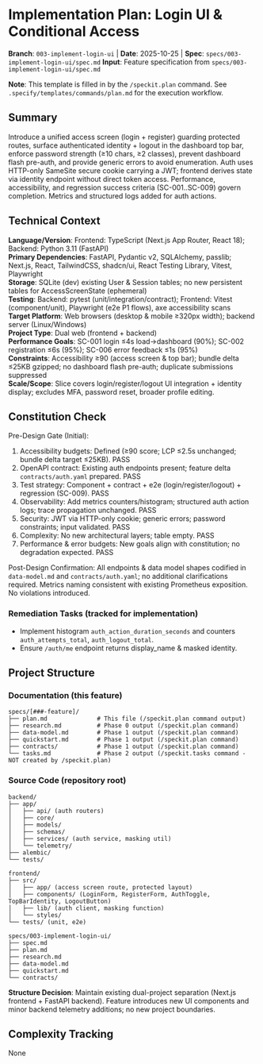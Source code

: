 # Implementation Plan: Login UI & Conditional Access

**Branch**: `003-implement-login-ui` | **Date**: 2025-10-25 | **Spec**: `specs/003-implement-login-ui/spec.md`
**Input**: Feature specification from `specs/003-implement-login-ui/spec.md`

**Note**: This template is filled in by the `/speckit.plan` command. See `.specify/templates/commands/plan.md` for the execution workflow.

## Summary

Introduce a unified access screen (login + register) guarding protected routes, surface authenticated identity + logout in the dashboard top bar, enforce password strength (≥10 chars, ≥2 classes), prevent dashboard flash pre-auth, and provide generic errors to avoid enumeration. Auth uses HTTP-only SameSite secure cookie carrying a JWT; frontend derives state via identity endpoint without direct token access. Performance, accessibility, and regression success criteria (SC-001..SC-009) govern completion. Metrics and structured logs added for auth actions.

## Technical Context

**Language/Version**: Frontend: TypeScript (Next.js App Router, React 18); Backend: Python 3.11 (FastAPI)  
**Primary Dependencies**: FastAPI, Pydantic v2, SQLAlchemy, passlib; Next.js, React, TailwindCSS, shadcn/ui, React Testing Library, Vitest, Playwright  
**Storage**: SQLite (dev) existing User & Session tables; no new persistent tables for AccessScreenState (ephemeral)  
**Testing**: Backend: pytest (unit/integration/contract); Frontend: Vitest (component/unit), Playwright (e2e P1 flows), axe accessibility scans  
**Target Platform**: Web browsers (desktop & mobile ≥320px width); backend server (Linux/Windows)  
**Project Type**: Dual web (frontend + backend)  
**Performance Goals**: SC-001 login ≤4s load→dashboard (90%); SC-002 registration ≤6s (95%); SC-006 error feedback ≤1s (95%)  
**Constraints**: Accessibility ≥90 (access screen & top bar); bundle delta ≤25KB gzipped; no dashboard flash pre-auth; duplicate submissions suppressed  
**Scale/Scope**: Slice covers login/register/logout UI integration + identity display; excludes MFA, password reset, broader profile editing.

## Constitution Check

Pre-Design Gate (Initial):

1. Accessibility budgets: Defined (≥90 score; LCP ≤2.5s unchanged; bundle delta target ≤25KB). PASS
2. OpenAPI contract: Existing auth endpoints present; feature delta `contracts/auth.yaml` prepared. PASS
3. Test strategy: Component + contract + e2e (login/register/logout) + regression (SC-009). PASS
4. Observability: Add metrics counters/histogram; structured auth action logs; trace propagation unchanged. PASS
5. Security: JWT via HTTP-only cookie; generic errors; password constraints; input validated. PASS
6. Complexity: No new architectural layers; table empty. PASS
7. Performance & error budgets: New goals align with constitution; no degradation expected. PASS

Post-Design Confirmation:
All endpoints & data model shapes codified in `data-model.md` and `contracts/auth.yaml`; no additional clarifications required. Metrics naming consistent with existing Prometheus exposition. No violations introduced.

### Remediation Tasks (tracked for implementation)

- Implement histogram `auth_action_duration_seconds` and counters `auth_attempts_total`, `auth_logout_total`.
- Ensure `/auth/me` endpoint returns display_name & masked identity.

## Project Structure

### Documentation (this feature)

```text
specs/[###-feature]/
├── plan.md              # This file (/speckit.plan command output)
├── research.md          # Phase 0 output (/speckit.plan command)
├── data-model.md        # Phase 1 output (/speckit.plan command)
├── quickstart.md        # Phase 1 output (/speckit.plan command)
├── contracts/           # Phase 1 output (/speckit.plan command)
└── tasks.md             # Phase 2 output (/speckit.tasks command - NOT created by /speckit.plan)
```

### Source Code (repository root)
<!--
  ACTION REQUIRED: Replace the placeholder tree below with the concrete layout
  for this feature. Delete unused options and expand the chosen structure with
  real paths (e.g., apps/admin, packages/something). The delivered plan must
  not include Option labels.
-->

```text
backend/
├── app/
│   ├── api/ (auth routers)
│   ├── core/
│   ├── models/
│   ├── schemas/
│   ├── services/ (auth service, masking util)
│   └── telemetry/
├── alembic/
└── tests/

frontend/
├── src/
│   ├── app/ (access screen route, protected layout)
│   ├── components/ (LoginForm, RegisterForm, AuthToggle, TopBarIdentity, LogoutButton)
│   ├── lib/ (auth client, masking function)
│   └── styles/
└── tests/ (unit, e2e)

specs/003-implement-login-ui/
├── spec.md
├── plan.md
├── research.md
├── data-model.md
├── quickstart.md
└── contracts/
```

**Structure Decision**: Maintain existing dual-project separation (Next.js frontend + FastAPI backend). Feature introduces new UI components and minor backend telemetry additions; no new project boundaries.

## Complexity Tracking

None
